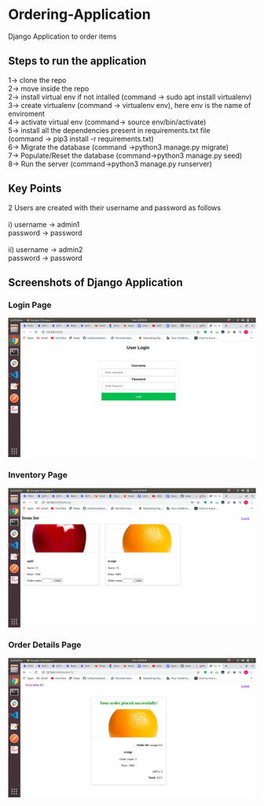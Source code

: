 # Ordering-Application
Django Application to order items

## Steps to run the application

1-> clone the repo <br/>
2-> move inside the repo  <br/>
2-> install virtual env if not intalled (command -> sudo apt install virtualenv)  <br/>
3-> create virtualenv (command -> virtualenv env), here env is the name of enviroment <br/>
4-> activate virtual env (command-> source env/bin/activate)  <br/>
5-> install all the dependencies present in requirements.txt file   <br/>
(command -> pip3 install -r requirements.txt)  <br/>
6-> Migrate the database (command ->python3 manage.py migrate)  <br/>
7-> Populate/Reset the database (command->python3 manage.py seed)  <br/>
8-> Run the server (command->python3 manage.py runserver)  <br/>


## Key Points

2 Users are created with their username and password as follows <br/>
<br/>
i) username -> admin1<br/>
   password -> password<br/>
   <br/>
ii) username -> admin2<br/>
    password -> password<br/>

## Screenshots of Django Application
### Login Page
<img src = "https://github.com/qwalski/Ordering-Application/blob/master/Readme_Images/login%20page.png" />

### Inventory Page
<img src = "https://github.com/qwalski/Ordering-Application/blob/master/Readme_Images/Inventory%20page.png" />

### Order Details Page
<img src = "https://github.com/qwalski/Ordering-Application/blob/master/Readme_Images/Order%20details%20page.png" />
